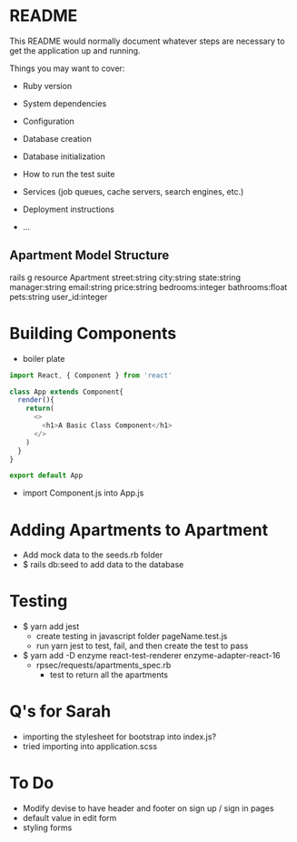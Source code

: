 # README

This README would normally document whatever steps are necessary to get the
application up and running.

Things you may want to cover:

* Ruby version

* System dependencies

* Configuration

* Database creation

* Database initialization

* How to run the test suite

* Services (job queues, cache servers, search engines, etc.)

* Deployment instructions

* ...

## Apartment Model Structure 
rails g resource Apartment street:string city:string state:string manager:string email:string price:string bedrooms:integer bathrooms:float pets:string user_id:integer

# Building Components
- boiler plate
```javascript
import React, { Component } from 'react'

class App extends Component{
  render(){
    return(
      <>
        <h1>A Basic Class Component</h1>
      </>
    )
  }
}

export default App
```
- import Component.js into App.js 

# Adding Apartments to Apartment
- Add mock data to the seeds.rb folder
- $ rails db:seed to add data to the database

# Testing 
- $ yarn add jest
    - create testing in javascript folder pageName.test.js
    - run yarn jest to test, fail, and then create the test to pass
- $ yarn add -D enzyme react-test-renderer enzyme-adapter-react-16
    - rpsec/requests/apartments_spec.rb
        - test to return all the apartments

# Q's for Sarah
- importing the stylesheet for bootstrap into index.js?
- tried importing into application.scss
<link href="https://cdn.jsdelivr.net/npm/bootstrap@5.0.0-beta3/dist/css/bootstrap.min.css" rel="stylesheet" integrity="sha384-eOJMYsd53ii+scO/bJGFsiCZc+5NDVN2yr8+0RDqr0Ql0h+rP48ckxlpbzKgwra6" crossOrigin="anonymous" />


# To Do
 - Modify devise to have header and footer on sign up / sign in pages
 - default value in edit form
 - styling forms
